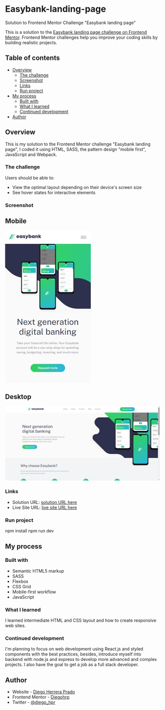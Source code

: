 # Easybank-landing-page

Solution to Frontend Mentor Challenge "Easybank landing page"

This is a solution to the [Easybank landing page challenge on Frontend Mentor](https://www.frontendmentor.io/challenges/easybank-landing-page-WaUhkoDN/hub/easybank-landing-page-YcPg0dRM7I). Frontend Mentor challenges help you improve your coding skills by building realistic projects.

## Table of contents

- [Overview](#overview)
  - [The challenge](#the-challenge)
  - [Screenshot](#screenshot)
  - [Links](#links)
  - [Run project](#run-project)
- [My process](#my-process)
  - [Built with](#built-with)
  - [What I learned](#what-i-learned)
  - [Continued development](#continued-development)
- [Author](#author)

## Overview

This is my solution to the Frontend Mentor challenge "Easybank landing page", I coded it using HTML, SASS, the pattern design "mobile first", JavaScript and Webpack.

### The challenge

Users should be able to:

- View the optimal layout depending on their device's screen size
- See hover states for interactive elements

### Screenshot

## Mobile

![](./Screenshot.JPG)

## Desktop

![](./Screenshot2.JPG)

### Links

- Solution URL: [solution URL here](https://www.frontendmentor.io/solutions/easybak-landing-page-solution-using-html-sass-and-javascript-8Iaio5PzE6)
- Live Site URL: [live site URL here](https://diegohrp.github.io/Easybank-landing-page/21)

### Run project

npm install
npm run dev

## My process

### Built with

- Semantic HTML5 markup
- SASS
- Flexbox
- CSS Grid
- Mobile-first workflow
- JavaScript

### What I learned

I learned intermediate HTML and CSS layout and how to create responsive web sites.

### Continued development

I'm planning to focus on web development using React.js and styled components with the best practices, besides, introduce myself into backend with node.js and express to develop more advanced and complex projects.
I also have the goal to get a job as a full stack developer.

## Author

- Website - [Diego Herrera Prado](https://my-portfolio-diegohrp.vercel.app/)
- Frontend Mentor - [Diegohrp](https://www.frontendmentor.io/profile/Diegohrp)
- Twitter - [@diego_hpr](https://twitter.com/diego_hpr)
